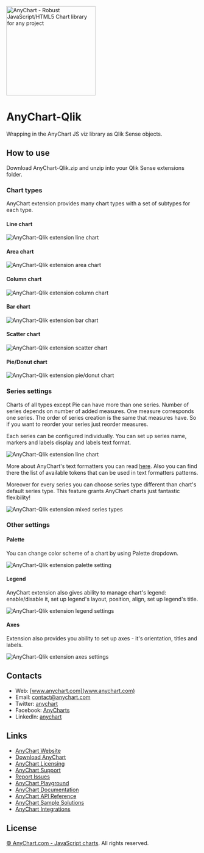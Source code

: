 [<img src="https://cdn.anychart.com/images/logo-transparent-segoe.png?2" width="234px" alt="AnyChart - Robust JavaScript/HTML5 Chart library for any project">](https://anychart.com)

AnyChart-Qlik
================

Wrapping in the AnyChart JS viz library as Qlik Sense objects.

## How to use

Download AnyChart-Qlik.zip and unzip into your Qlik Sense extensions folder.

### Chart types

AnyChart extension provides many chart types with a set of subtypes for each type.

#### Line chart
![AnyChart-Qlik extension line chart](/img/t_line.jpg?raw=true)

#### Area chart
![AnyChart-Qlik extension area chart](/img/t_area.jpg?raw=true)

#### Column chart
![AnyChart-Qlik extension column chart](/img/t_column.jpg?raw=true)

#### Bar chart
![AnyChart-Qlik extension bar chart](/img/t_bar.jpg?raw=true)

#### Scatter chart
![AnyChart-Qlik extension scatter chart](/img/t_scatter.jpg?raw=true)

#### Pie/Donut chart
![AnyChart-Qlik extension pie/donut chart](/img/t_pie.jpg?raw=true)

### Series settings

Charts of all types except Pie can have more than one series. Number of series depends on number of added measures.
One measure corresponds one series. The order of series creation is the same that measures have. So if you want to reorder
your series just reorder measures.

Each series can be configured individually. You can set up series name, markers and labels display and labels text format.

![AnyChart-Qlik extension line chart](/img/panel_01.jpg?raw=true)

More about AnyChart's text formatters you can read [here](http://docs.anychart.com/7.13.0/Common_Settings/Text_Formatters).
Also you can find there the list of available tokens that can be used in text formatters patterns.

Moreover for every series you can choose series type different than chart's default series type. This feature grants AnyChart charts just fantastic flexibility!

![AnyChart-Qlik extension mixed series types](/img/_mixed.jpg?raw=true)

### Other settings

#### Palette
You can change color scheme of a chart by using Palette dropdown.

![AnyChart-Qlik extension palette setting](/img/_paletts.jpg?raw=true)

#### Legend
AnyChart extension also gives ability to manage chart's legend: enable/disable it, set up legend's layout, position, align, set up legend's title.

![AnyChart-Qlik extension legend settings](/img/_legend.jpg?raw=true)

#### Axes
Extension also provides you ability to set up axes - it's orientation, titles and labels.

![AnyChart-Qlik extension axes settings](/img/panel_02.jpg?raw=true)

## Contacts

* Web: [www.anychart.com](www.anychart.com)
* Email: [contact@anychart.com](mailto:contact@anychart.com)
* Twitter: [anychart](https://twitter.com/anychart)
* Facebook: [AnyCharts](https://www.facebook.com/AnyCharts)
* LinkedIn: [anychart](https://www.linkedin.com/company/anychart)

## Links

* [AnyChart Website](http://www.anychart.com)
* [Download AnyChart](http://www.anychart.com/download/)
* [AnyChart Licensing](http://www.anychart.com/buy/)
* [AnyChart Support](http://www.anychart.com/support/)
* [Report Issues](https://github.com/AnyChart/AnyChart-Ember/issues)
* [AnyChart Playground](http://playground.anychart.com)
* [AnyChart Documentation](http://docs.anychart.com)
* [AnyChart API Reference](http://api.anychart.com)
* [AnyChart Sample Solutions](http://www.anychart.com/solutions/)
* [AnyChart Integrations](http://www.anychart.com/integrations/)

## License

[© AnyChart.com - JavaScript charts](http://www.anychart.com). All rights reserved.

